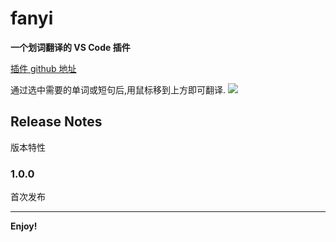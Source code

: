 # fanyi

**一个划词翻译的 VS Code 插件**

[插件 github 地址](https://github.com/wangrongding/fanyi)

通过选中需要的单词或短句后,用鼠标移到上方即可翻译.
![](https://gitee.com/wangrongding/image-house/raw/master/images/202202070301990.png)

## Release Notes

版本特性

### 1.0.0

首次发布

---

**Enjoy!**
